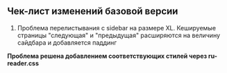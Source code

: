 ## Чек-лист изменений базовой версии

1. Проблема  перелистывания с sidebar на размере XL. Кешируемые страницы "следующая" и "предыдущая" расширяются на величину сайдбара и добавляется паддинг

**Проблема решена добавлением соответствующих стилей через ru-reader.css**
